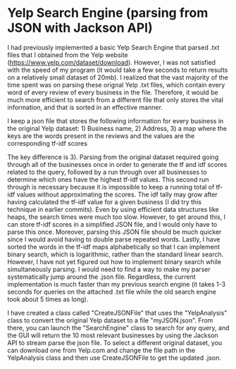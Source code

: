 # Yelp Search Engine (parsing from JSON with Jackson API)
I had previously implemented a basic Yelp Search Engine that parsed .txt files that I obtained from the Yelp website (https://www.yelp.com/dataset/download). However, I was not satisfied with the speed of my program (it would take a few seconds to return results on a relatively small dataset of 20mb). I realized that the vast majority of the time spent was on parsing these orignal Yelp .txt files, which contain every word of every review of every business in the file. Therefore, it would be much more efficient to search  from a different file that only stores the vital information, and that is sorted in an effective manner.

I keep a json file that stores the following information for every business in the original Yelp dataset: 1) Business name, 2) Address, 3) a map where the keys are the words present in the reviews and the values are the corresponding tf-idf scores

The key difference is 3). Parsing from the original dataset required going through all of the businesses once in order to generate the tf and idf scores related to the query, followed by a run through over all businesses to determine which ones have the highest tf-idf values. This second run through is necessary because it is impossible to keep a running total of tf-idf values without approximating the scores. The idf tally may grow after having calculated the tf-idf value for a given business (I did try this technique in earlier commits). Even by using efficient data structures like heaps, the search times were much too slow. However, to get around this, I can store tf-idf scores in a simplified JSON file, and I would only have to parse this once. Moreover, parsing this JSON file should be much quicker since I would avoid having to double parse repeated words. Lastly, I have sorted the words in the tf-idf maps alphabetically so that I can implement binary search, which is logarithmic, rather than the standard linear search. However, I have not yet figured out how to implement binary search while simultaneously parsing. I would need to find a way to make my parser systematically jump around the .json file. Regardless, the current implementation is much faster than my previous search engine (it takes 1-3 seconds for queries on the attached .txt file while the old search engine took about 5 times as long). 

I have created a class called "CreateJSONFile" that uses the "YelpAnalysis" class to convert the original Yelp dataset to a file "myJSON.json". From there, you can launch the "SearchEngine" class to search for any query, and the GUI will return the 10 most relevant businesses by using the Jackson API to stream parse the json file. To select a different original dataset, you can download one from Yelp.com and change the file path in the YelpAnalysis class and then use CreateJSONFile to get the updated .json.


